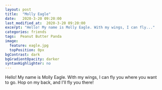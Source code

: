```yaml
---
layout: post
title:  "Molly Eagle"
date:   2020-3-20 09:20:00
last_modified_at:  2020-3-20 09:20:00
excerpt: "Hello! My name is Molly Eagle. With my wings, I can fly..."
categories: friends
tags:  Peanut Butter Panda
image:
  feature: eagle.jpg
  topPosition: 0px
bgContrast: dark
bgGradientOpacity: darker
syntaxHighlighter: no
---
```


Hello! My name is Molly Eagle. With my wings, I can fly you where you want to go. Hop on my back, and I'll fly you there!
